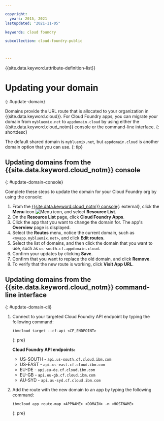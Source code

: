 ```yaml
---

copyright:
  years: 2015, 2021
lastupdated: "2021-11-05"

keywords: cloud foundry

subcollection: cloud-foundry-public



---
```



{{site.data.keyword.attribute-definition-list}}

# Updating your domain
{: #update-domain}

Domains provide the URL route that is allocated to your organization in {{site.data.keyword.cloud}}. For Cloud Foundry apps, you can migrate your domain from `mybluemix.net` to `appdomain.cloud` by using either the {{site.data.keyword.cloud_notm}} console or the command-line interface.
{: shortdesc}

The default shared domain is `mybluemix.net`, but `appdomain.cloud` is another domain option that you can use.
{: tip}

## Updating domains from the {{site.data.keyword.cloud_notm}} console
{: #update-domain-console}

Complete these steps to update the domain for your Cloud Foundry org by using the console:

1. From the [{{site.data.keyword.cloud_notm}} console](https://{DomainName}){: external}, click the **Menu** icon ![Menu icon](../icons/icon_hamburger.svg), and select **Resource List**.
2. On the **Resource List** page, click **Cloud Foundry Apps**.
3. Click the app that you want to change the domain for. The app's **Overview** page is displayed.
4. Select the **Routes** menu, notice the current domain, such as `<myapp.mybluemix.net>`, and click **Edit routes**.
5. Select the list of domains, and then click the domain that you want to use, such as `us-south.cf.appdomain.cloud`.
6. Confirm your updates by clicking **Save**.
7. Confirm that you want to replace the old domain, and click **Remove**.
8. To verify that the new route is working, click **Visit App URL**.

## Updating domains from the {{site.data.keyword.cloud_notm}} command-line interface
{: #update-domain-cli}

1. Connect to your targeted Cloud Foundry API endpoint by typing the following command:

    ```text
    ibmcloud target --cf-api <CF_ENDPOINT>
    ```
    {: pre}

    **Cloud Foundry API endpoints:**
    * US-SOUTH - `api.us-south.cf.cloud.ibm.com`
    * US-EAST - `api.us-east.cf.cloud.ibm.com`
    * EU-DE - `api.eu-de.cf.cloud.ibm.com`
    * EU-GB - `api.eu-gb.cf.cloud.ibm.com`
    * AU-SYD - `api.au-syd.cf.cloud.ibm.com`

2. Add the route with the new domain to an app by typing the following command:
   
    ```text
    ibmcloud app route-map <APPNAME> <DOMAIN> -n <HOSTNAME>
    ```
    {: pre}


